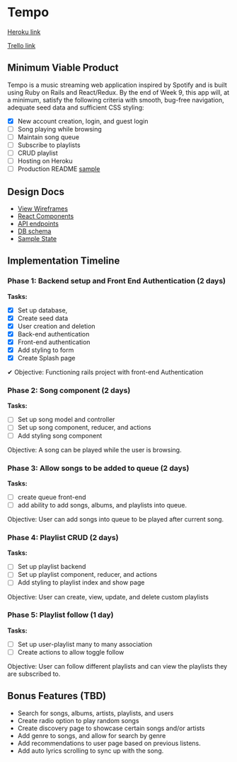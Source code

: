# Tempo

[Heroku link](https://tempo.herokuapp.com/)

[Trello link](https://trello.com/b/qC1AQZq5/tempo)

## Minimum Viable Product

Tempo is a music streaming web application inspired by Spotify and is built using Ruby on Rails and React/Redux. By the end of Week 9, this app will, at a minimum, satisfy the following criteria with smooth, bug-free navigation, adequate seed data and sufficient CSS styling:

- [x] New account creation, login, and guest login
- [ ] Song playing while browsing
- [ ] Maintain song queue
- [ ] Subscribe to playlists
- [ ] CRUD playlist
- [ ] Hosting on Heroku
- [ ] Production README [sample](docs/production_readme.md)

## Design Docs

- [View Wireframes](docs/wireframes)
- [React Components](docs/component-hierarchy.md)
- [API endpoints](docs/api-endpoints.md)
- [DB schema](docs/schema.md)
- [Sample State](docs/sample-state.md)

## Implementation Timeline

### Phase 1: Backend setup and Front End Authentication (2 days)

**Tasks:**
- [x] Set up database,
- [x] Create seed data
- [x] User creation and deletion
- [x] Back-end authentication
- [x] Front-end authentication
- [x] Add styling to form
- [x] Create Splash page

&#10004; Objective: Functioning rails project with front-end Authentication

### Phase 2: Song component (2 days)

**Tasks:**
- [ ] Set up song model and controller
- [ ] Set up song component, reducer, and actions
- [ ] Add styling song component

Objective: A song can be played while the user is browsing.

### Phase 3: Allow songs to be added to queue (2 days)

**Tasks:**
- [ ] create queue front-end
- [ ] add ability to add songs, albums, and playlists into queue.

Objective: User can add songs into queue to be played after current song.

### Phase 4: Playlist CRUD (2 days)

**Tasks:**
- [ ] Set up playlist backend
- [ ] Set up playlist component, reducer, and actions
- [ ] Add styling to playlist index and show page

Objective: User can create, view, update, and delete custom playlists

### Phase 5: Playlist follow (1 day)
**Tasks:**
- [ ] Set up user-playlist many to many association
- [ ] Create actions to allow toggle follow

Objective: User can follow different playlists and can view the playlists they are subscribed to.

## Bonus Features (TBD)
- Search for songs, albums, artists, playlists, and users
- Create radio option to play random songs
- Create discovery page to showcase certain songs and/or artists
- Add genre to songs, and allow for search by genre
- Add recommendations to user page based on previous listens.
- Add auto lyrics scrolling to sync up with the song.
